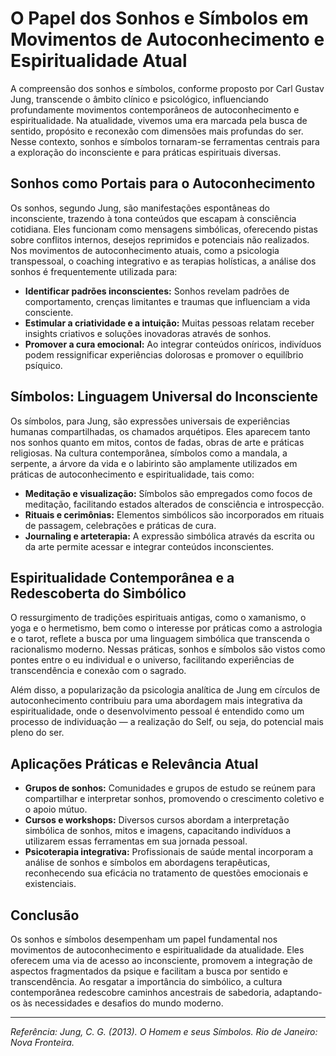
# O Papel dos Sonhos e Símbolos em Movimentos de Autoconhecimento e Espiritualidade Atual

A compreensão dos sonhos e símbolos, conforme proposto por Carl Gustav Jung, transcende o âmbito clínico e psicológico, influenciando profundamente movimentos contemporâneos de autoconhecimento e espiritualidade. Na atualidade, vivemos uma era marcada pela busca de sentido, propósito e reconexão com dimensões mais profundas do ser. Nesse contexto, sonhos e símbolos tornaram-se ferramentas centrais para a exploração do inconsciente e para práticas espirituais diversas.

## Sonhos como Portais para o Autoconhecimento

Os sonhos, segundo Jung, são manifestações espontâneas do inconsciente, trazendo à tona conteúdos que escapam à consciência cotidiana. Eles funcionam como mensagens simbólicas, oferecendo pistas sobre conflitos internos, desejos reprimidos e potenciais não realizados. Nos movimentos de autoconhecimento atuais, como a psicologia transpessoal, o coaching integrativo e as terapias holísticas, a análise dos sonhos é frequentemente utilizada para:

- **Identificar padrões inconscientes:** Sonhos revelam padrões de comportamento, crenças limitantes e traumas que influenciam a vida consciente.
- **Estimular a criatividade e a intuição:** Muitas pessoas relatam receber insights criativos e soluções inovadoras através de sonhos.
- **Promover a cura emocional:** Ao integrar conteúdos oníricos, indivíduos podem ressignificar experiências dolorosas e promover o equilíbrio psíquico.

## Símbolos: Linguagem Universal do Inconsciente

Os símbolos, para Jung, são expressões universais de experiências humanas compartilhadas, os chamados arquétipos. Eles aparecem tanto nos sonhos quanto em mitos, contos de fadas, obras de arte e práticas religiosas. Na cultura contemporânea, símbolos como a mandala, a serpente, a árvore da vida e o labirinto são amplamente utilizados em práticas de autoconhecimento e espiritualidade, tais como:

- **Meditação e visualização:** Símbolos são empregados como focos de meditação, facilitando estados alterados de consciência e introspecção.
- **Rituais e cerimônias:** Elementos simbólicos são incorporados em rituais de passagem, celebrações e práticas de cura.
- **Journaling e arteterapia:** A expressão simbólica através da escrita ou da arte permite acessar e integrar conteúdos inconscientes.

## Espiritualidade Contemporânea e a Redescoberta do Simbólico

O ressurgimento de tradições espirituais antigas, como o xamanismo, o yoga e o hermetismo, bem como o interesse por práticas como a astrologia e o tarot, reflete a busca por uma linguagem simbólica que transcenda o racionalismo moderno. Nessas práticas, sonhos e símbolos são vistos como pontes entre o eu individual e o universo, facilitando experiências de transcendência e conexão com o sagrado.

Além disso, a popularização da psicologia analítica de Jung em círculos de autoconhecimento contribuiu para uma abordagem mais integrativa da espiritualidade, onde o desenvolvimento pessoal é entendido como um processo de individuação — a realização do Self, ou seja, do potencial mais pleno do ser.

## Aplicações Práticas e Relevância Atual

- **Grupos de sonhos:** Comunidades e grupos de estudo se reúnem para compartilhar e interpretar sonhos, promovendo o crescimento coletivo e o apoio mútuo.
- **Cursos e workshops:** Diversos cursos abordam a interpretação simbólica de sonhos, mitos e imagens, capacitando indivíduos a utilizarem essas ferramentas em sua jornada pessoal.
- **Psicoterapia integrativa:** Profissionais de saúde mental incorporam a análise de sonhos e símbolos em abordagens terapêuticas, reconhecendo sua eficácia no tratamento de questões emocionais e existenciais.

## Conclusão

Os sonhos e símbolos desempenham um papel fundamental nos movimentos de autoconhecimento e espiritualidade da atualidade. Eles oferecem uma via de acesso ao inconsciente, promovem a integração de aspectos fragmentados da psique e facilitam a busca por sentido e transcendência. Ao resgatar a importância do simbólico, a cultura contemporânea redescobre caminhos ancestrais de sabedoria, adaptando-os às necessidades e desafios do mundo moderno.

---
*Referência: Jung, C. G. (2013). O Homem e seus Símbolos. Rio de Janeiro: Nova Fronteira.*
```
